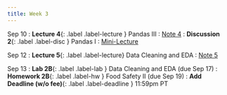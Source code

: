 ```yaml
---
title: Week 3
---
```


Sep 10
: **Lecture 4**{: .label .label-lecture } Pandas III
    : [Note 4](https://ds100.org/course-notes/pandas_3/pandas_3.html)
: **Discussion 2**{: .label .label-disc } Pandas I
    : [Mini-Lecture](https://youtu.be/-E3j9AWkilI)

Sep 12
: **Lecture 5**{: .label .label-lecture} Data Cleaning and EDA
    : [Note 5](https://ds100.org/course-notes/eda/eda.html)


Sep 13
: **Lab 2B**{: .label .label-lab } Data Cleaning and EDA (due Sep 17)
: **Homework 2B**{: .label .label-hw } Food Safety II (due Sep 19)
: **Add Deadline (w/o fee)**{: .label .label-deadline } 11:59pm PT